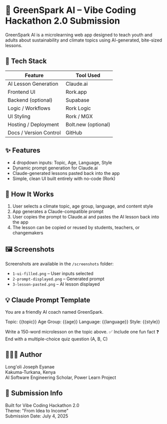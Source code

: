# 🌿 GreenSpark AI – Vibe Coding Hackathon 2.0 Submission

GreenSpark AI is a microlearning web app designed to teach youth and adults about sustainability and climate topics using AI-generated, bite-sized lessons.

## 🔧 Tech Stack

| Feature                  | Tool Used     |
|--------------------------|---------------|
| AI Lesson Generation     | Claude.ai     |
| Frontend UI              | Rork.app      |
| Backend (optional)       | Supabase      |
| Logic / Workflows        | Rork Logic    |
| UI Styling               | Rork / MGX    |
| Hosting / Deployment     | Bolt.new (optional) |
| Docs / Version Control   | GitHub        |

## ✨ Features

- 4 dropdown inputs: Topic, Age, Language, Style
- Dynamic prompt generation for Claude.ai
- Claude-generated lessons pasted back into the app
- Simple, clean UI built entirely with no-code (Rork)

## 🧠 How It Works

1. User selects a climate topic, age group, language, and content style
2. App generates a Claude-compatible prompt
3. User copies the prompt to Claude.ai and pastes the AI lesson back into the app
4. The lesson can be copied or reused by students, teachers, or changemakers

## 🖼 Screenshots

Screenshots are available in the `/screenshots` folder:

- `1-ui-filled.png` – User inputs selected
- `2-prompt-displayed.png` – Generated prompt
- `3-lesson-pasted.png` – AI lesson displayed

## 💡 Claude Prompt Template

You are a friendly AI coach named GreenSpark.

Topic: {{topic}}
Age Group: {{age}}
Language: {{language}}
Style: {{style}}

Write a 150-word microlesson on the topic above.
✅ Include one fun fact
❓ End with a multiple-choice quiz question (A, B, C)

## 👨🏽‍💻 Author

Long'oli Joseph Eyanae  
Kakuma-Turkana, Kenya  
AI Software Engineering Scholar, Power Learn Project  

## 🚀 Submission Info

Built for Vibe Coding Hackathon 2.0  
Theme: "From Idea to Income"  
Submission Date: July 4, 2025
